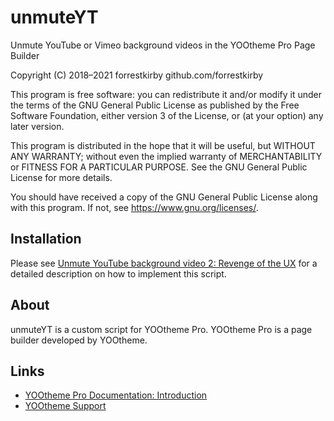 # unmuteYT
Unmute YouTube or Vimeo background videos in the YOOtheme Pro Page Builder

Copyright (C) 2018–2021 forrestkirby github.com/forrestkirby

This program is free software: you can redistribute it and/or modify
it under the terms of the GNU General Public License as published by
the Free Software Foundation, either version 3 of the License, or
(at your option) any later version.

This program is distributed in the hope that it will be useful,
but WITHOUT ANY WARRANTY; without even the implied warranty of
MERCHANTABILITY or FITNESS FOR A PARTICULAR PURPOSE. See the
GNU General Public License for more details.

You should have received a copy of the GNU General Public License
along with this program. If not, see <https://www.gnu.org/licenses/>.

## Installation

Please see [Unmute YouTube background video 2: Revenge of the UX](https://yootheme.com/support/question/120538) for a detailed description on how to implement this script.

## About

unmuteYT is a custom script for YOOtheme Pro. YOOtheme Pro is a page builder developed by YOOtheme.

## Links

- [YOOtheme Pro Documentation: Introduction](https://yootheme.com/support/yootheme-pro/joomla/introduction)
- [YOOtheme Support](https://yootheme.com/support)
